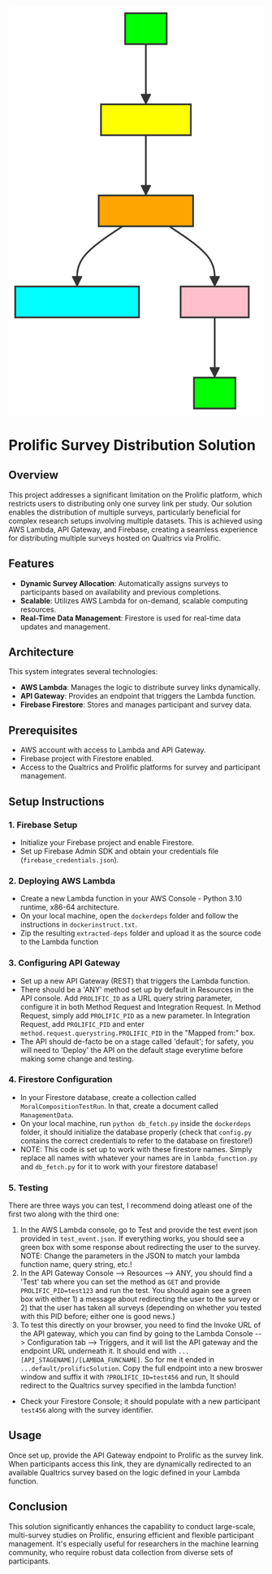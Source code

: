 
<p align="center">
  <img src="https://raw.githubusercontent.com/explomind1/Prolific-Survey-Distribution-Solution/main/d_TJeFaR7L.svg" >
</p>



# Prolific Survey Distribution Solution

## Overview
This project addresses a significant limitation on the Prolific platform, which restricts users to distributing only one survey link per study. Our solution enables the distribution of multiple surveys, particularly beneficial for complex research setups involving multiple datasets. This is achieved using AWS Lambda, API Gateway, and Firebase, creating a seamless experience for distributing multiple surveys hosted on Qualtrics via Prolific.

## Features
- **Dynamic Survey Allocation**: Automatically assigns surveys to participants based on availability and previous completions.
- **Scalable**: Utilizes AWS Lambda for on-demand, scalable computing resources.
- **Real-Time Data Management**: Firestore is used for real-time data updates and management.

## Architecture
This system integrates several technologies:
- **AWS Lambda**: Manages the logic to distribute survey links dynamically.
- **API Gateway**: Provides an endpoint that triggers the Lambda function.
- **Firebase Firestore**: Stores and manages participant and survey data.

## Prerequisites
- AWS account with access to Lambda and API Gateway.
- Firebase project with Firestore enabled.
- Access to the Qualtrics and Prolific platforms for survey and participant management.

## Setup Instructions

### 1. Firebase Setup
- Initialize your Firebase project and enable Firestore.
- Set up Firebase Admin SDK and obtain your credentials file (`firebase_credentials.json`).

### 2. Deploying AWS Lambda
- Create a new Lambda function in your AWS Console - Python 3.10 runtime, x86-64 architecture.
- On your local machine, open the `dockerdeps` folder and follow the instructions in `dockerinstruct.txt`. 
- Zip the resulting `extracted-deps` folder and upload it as the source code to the Lambda function

### 3. Configuring API Gateway
- Set up a new API Gateway (REST) that triggers the Lambda function.
- There should be a 'ANY' method set up by default in Resources in the API console. Add `PROLIFIC_ID` as a URL query string parameter, configure it in both Method Request and Integration Request. In Method Request, simply add `PROLIFIC_PID` as a new parameter. In Integration Request, add `PROLIFIC_PID` and enter `method.request.querystring.PROLIFIC_PID` in the "Mapped from:" box.
- The API should de-facto be on a stage called 'default'; for safety, you will need to 'Deploy' the API on the default stage everytime before making some change and testing.

### 4. Firestore Configuration
- In your Firestore database, create a collection called `MoralCompositionTestRun`. In that, create a document called `ManagementData`. 
- On your local machine, run `python db_fetch.py` inside the `dockerdeps` folder, it should initialize the database properly (check that `config.py` contains the correct credentials to refer to the database on firestore!)
- NOTE: This code is set up to work with these firestore names. Simply replace all names with whatever your names are in `lambda_function.py` and `db_fetch.py` for it to work with your firestore database!

### 5. Testing
There are three ways you can test, I recommend doing atleast one of the first two along with the third one:
1. In the AWS Lambda console, go to Test and provide the test event json provided in `test_event.json`. If everything works, you should see a green box with some response about redirecting the user to the survey. NOTE: Change the parameters in the JSON to match your lambda function name, query string, etc.!
2. In the API Gateway Console --> Resources --> ANY, you should find a 'Test' tab where you can set the method as `GET` and provide `PROLIFIC_PID=test123` and run the test. You should again see a green box with either 1) a message about redirecting the user to the survey or 2) that the user has taken all surveys (depending on whether you tested with this PID before; either one is good news.) 
3. To test this directly on your browser, you need to find the Invoke URL of the API gateway, which you can find by going to the Lambda Console --> Configuration tab --> Triggers, and it will list the API gateway and the endpoint URL underneath it. It should end with `...[API_STAGENAME]/[LAMBDA_FUNCNAME]`. So for me it ended in `...default/prolificSolution`. Copy the full endpoint into a new broswer window and suffix it with `?PROLIFIC_ID=test456` and run, It should redirect to the Qualtrics survey specified in the lambda function! 
- Check your Firestore Console; it should populate with a new participant `test456` along with the survey identifier. 

## Usage
Once set up, provide the API Gateway endpoint to Prolific as the survey link. When participants access this link, they are dynamically redirected to an available Qualtrics survey based on the logic defined in your Lambda function.

## Conclusion
This solution significantly enhances the capability to conduct large-scale, multi-survey studies on Prolific, ensuring efficient and flexible participant management. It's especially useful for researchers in the machine learning community, who require robust data collection from diverse sets of participants.

